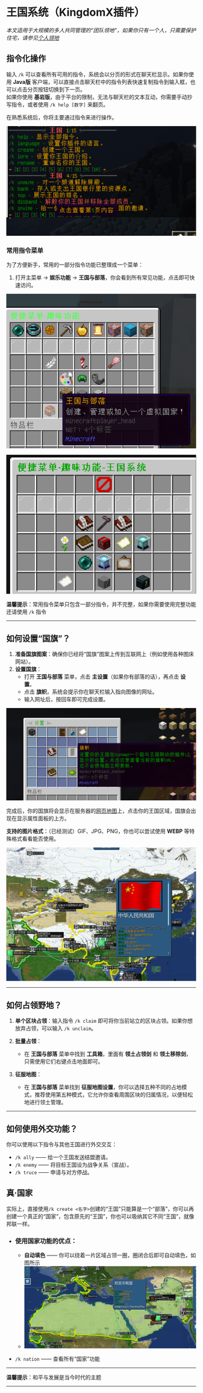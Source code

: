 # 王国系统（KingdomX插件）

*本文适用于大规模的多人共同管理的“团队领地”，如果你只有一个人，只需要保护住宅，请参见[个人领地](/article/个人领地)*

## 指令化操作

输入 `/k` 可以查看所有可用的指令，系统会以分页的形式在聊天栏显示。如果你使用 **Java版** 客户端，可以直接点击聊天栏中的指令列表快速复制指令到输入框，也可以点击分页按钮切换到下一页。  
如果你使用 **基岩版**，由于平台的限制，无法与聊天栏的文本互动，你需要手动抄写指令，或者使用 `/k help [数字]` 来翻页。

在熟悉系统后，你将主要通过指令来进行操作。

![](/others/王国/指令.png)

### 常用指令菜单

为了方便新手，常用的一部分指令功能已整理成一个菜单：
1. 打开主菜单 → **娱乐功能** → **王国与部落**，你会看到所有常见功能，点击即可快速访问。

![](/others/王国/菜单1.png)

![](/others/王国/菜单2.png)

**温馨提示**：常用指令菜单只包含一部分指令，并不完整，如果你需要使用完整功能还请使用 `/k` 指令

---

## 如何设置“国旗”？

1. **准备国旗图案**：确保你已经将“国旗”图案上传到互联网上（例如使用各种图床网站）。
2. **设置国旗**：
   - 打开 **王国与部落** 菜单，点击 **主设置**（如果你有部落的话），再点击 **设置**。
   - 点击 **旗帜**，系统会提示你在聊天栏输入指向图像的网址。
   - 输入网址后，按回车即可完成设置。

![](/others/王国/国旗.png)

完成后，你的国旗将会显示在服务器的[网页地图](https://map.earthvillage.top)上，点击你的王国区域，国旗会出现在显示属性面板的上方。

**支持的图片格式**：（已经测试）GIF、JPG、PNG，你也可以尝试使用 **WEBP** 等特殊格式看看能否使用。

![](/others/王国/国旗2.png)

---

## 如何占领野地？

1. **单个区块占领**：输入指令 `/k claim` 即可将你当前站立的区块占领。如果你想放弃占领，可以输入 `/k unclaim`。

2. **批量占领**：
   - 在 **王国与部落** 菜单中找到 **工具箱**，里面有 **领土占领剑** 和 **领土移除剑**，只需使用它们右键点击地面即可。
   
3. **征服地图**：
   - 在 **王国与部落** 菜单找到 **征服地图设置**，你可以选择五种不同的占地模式，推荐使用第五种模式，它允许你查看周围区块的归属情况，以便轻松地进行领土管理。

---

## 如何使用外交功能？

你可以使用以下指令与其他王国进行外交交互：

- `/k ally` —— 给一个王国发送结盟邀请。
- `/k enemy` —— 将目标王国设为战争关系（宣战）。
- `/k truce` —— 申请与对方停战。

## 真·国家

实际上，直接使用```/k create <名字>```创建的“王国”只能算是一个“部落”，你可以再创建一个真正的“国家”，包含原先的“王国”，你也可以吸纳其它不同“王国”，就像邦联一样。

- ### 使用国家功能的优点：

  - **自动填色** —— 你可以绕着一片区域占领一圈，圈闭合后即可自动填色，如图所示
  - ![](/others/王国/国家.png)
- ```/k nation``` —— 查看所有“国家”功能

---

**温馨提示**：和平与发展是当今时代的主题

---